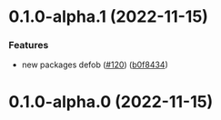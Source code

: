 # 0.1.0-alpha.1 (2022-11-15)


### Features

* new packages defob ([#120](https://github.com/huntersofbook/huntersofbook/issues/120)) ([b0f8434](https://github.com/huntersofbook/huntersofbook/commit/b0f84345b86df6512bbb2e8352b813773248b8be))



# 0.1.0-alpha.0 (2022-11-15)



